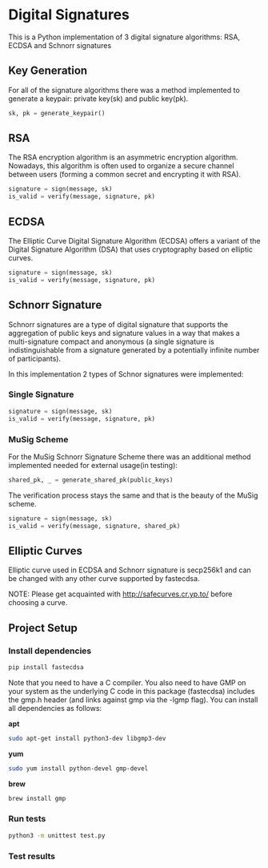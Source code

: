 # Digital Signatures

This is a Python implementation of 3 digital signature algorithms: RSA, ECDSA and Schnorr signatures

## Key Generation

For all of the signature algorithms there was a method implemented to generate
a keypair: private key(sk) and public key(pk).

```python
sk, pk = generate_keypair()
```

## RSA

The RSA encryption algorithm is an asymmetric encryption algorithm. 
Nowadays, this algorithm is often used to organize a secure channel 
between users (forming a common secret and encrypting it with RSA).

```python
signature = sign(message, sk)
is_valid = verify(message, signature, pk)
```

## ECDSA

The Elliptic Curve Digital Signature Algorithm (ECDSA) 
offers a variant of the Digital Signature Algorithm (DSA) 
that uses cryptography based on elliptic curves.

```python
signature = sign(message, sk)
is_valid = verify(message, signature, pk)
```

## Schnorr Signature

Schnorr signatures are a type of digital signature that supports 
the aggregation of public keys and signature values in a way 
that makes a multi-signature compact and anonymous 
(a single signature is indistinguishable from a signature 
generated by a potentially infinite number of participants).

In this implementation 2 types of Schnor signatures were implemented:

### Single Signature

```python
signature = sign(message, sk)
is_valid = verify(message, signature, pk)
```
### MuSig Scheme

For the MuSig Schnorr Signature Scheme there was an additional method
implemented needed for external usage(in testing):

```python
shared_pk, _ = generate_shared_pk(public_keys)
```

The verification process stays the same and that is the beauty of the MuSig scheme.

```python
signature = sign(message, sk)
is_valid = verify(message, signature, shared_pk)
```

## Elliptic Curves

Elliptic curve used in ECDSA and Schnorr signature is secp256k1 and can be changed
with any other curve supported by fastecdsa.

NOTE: Please get acquainted with http://safecurves.cr.yp.to/ before choosing a curve.


## Project Setup

### Install dependencies
```sh
pip install fastecdsa
```

Note that you need to have a C compiler. 
You also need to have GMP on your system as the 
underlying C code in this package (fastecdsa) includes the gmp.h 
header (and links against gmp via the -lgmp flag). You can install all dependencies as follows:

**apt**
```sh
sudo apt-get install python3-dev libgmp3-dev
```

**yum**
```sh
sudo yum install python-devel gmp-devel
```

**brew**
```sh
brew install gmp
```



### Run tests


```sh
python3 -m unittest test.py   
```

### Test results

